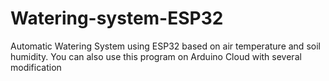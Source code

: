 # Watering-system-ESP32
Automatic Watering System using ESP32 based on air temperature and soil humidity.
You can also use this program on Arduino Cloud with several modification
